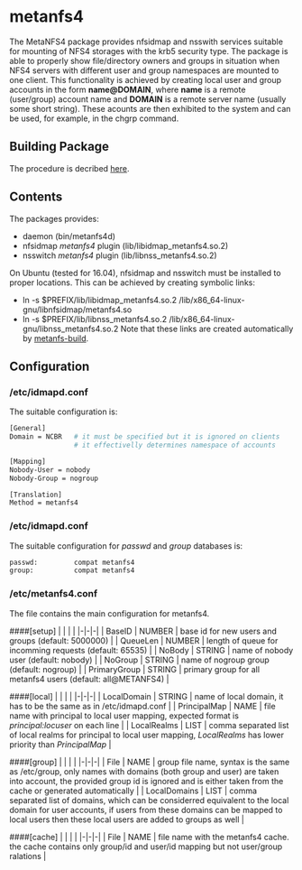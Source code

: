 # metanfs4
The MetaNFS4 package provides nfsidmap and nsswith services suitable for mounting of NFS4 storages with the krb5 security type. The package is able to properly show file/directory owners and groups in situation when NFS4 servers with different user and group namespaces are mounted to one client. This functionality is achieved by creating local user and group accounts in the form **name@DOMAIN**, where **name** is a remote (user/group) account name and **DOMAIN** is a remote server name (usually some short string). These acounts are then exhibited to the system and can be used, for example, in the chgrp command.

## Building Package
The procedure is decribed [here](https://github.com/kulhanek/metanfs4-build).

## Contents
The packages provides:
* daemon (bin/metanfs4d)
* nfsidmap *metanfs4* plugin (lib/libidmap_metanfs4.so.2)
* nsswitch *metanfs4* plugin (lib/libnss_metanfs4.so.2)

On Ubuntu (tested for 16.04), nfsidmap and nsswitch must be installed to proper locations. This can be achieved by creating symbolic links:
* ln -s $PREFIX/lib/libidmap_metanfs4.so.2 /lib/x86_64-linux-gnu/libnfsidmap/metanfs4.so
* ln -s $PREFIX/lib/libnss_metanfs4.so.2 /lib/x86_64-linux-gnu/libnss_metanfs4.so.2
Note that these links are created automatically by [metanfs-build](https://github.com/kulhanek/metanfs4-build).

## Configuration

### /etc/idmapd.conf
The suitable configuration is:
```bash
[General]
Domain = NCBR   # it must be specified but it is ignored on clients
                # it effectivelly determines namespace of accounts

[Mapping]
Nobody-User = nobody
Nobody-Group = nogroup

[Translation]
Method = metanfs4
```

### /etc/idmapd.conf
The suitable configuration for *passwd* and *group* databases is:
```bash
passwd:         compat metanfs4
group:          compat metanfs4
```

### /etc/metanfs4.conf
The file contains the main configuration for metanfs4.

####[setup]
| | | |
|-|-|-|
| BaseID       | NUMBER  | base id for new users and groups (default: 5000000) |
| QueueLen     | NUMBER  | length of queue for incomming requests (default: 65535) |
| NoBody       | STRING  | name of nobody user (default: nobody) |
| NoGroup      | STRING  | name of nogroup group (default: nogroup) |
| PrimaryGroup | STRING  | primary group for all metanfs4 users (default: all@METANFS4) |

####[local]
| | | |
|-|-|-|
| LocalDomain  | STRING  | name of local domain, it has to be the same as in /etc/idmapd.conf |
| PrincipalMap | NAME    | file name with principal to local user mapping, expected format is *principal:locuser* on each line |
| LocalRealms  | LIST    | comma separated list of local realms for principal to local user mapping, *LocalRealms* has lower priority  than *PrincipalMap* |

####[group]
| | | |
|-|-|-|
| File          | NAME    | group file name, syntax is the same as /etc/group, only names with domains (both group and user) are taken into account, the provided group id is ignored and is either taken from the cache or generated automatically |
| LocalDomains  | LIST    | comma separated list of domains, which can be considerred equivalent to the local domain for user accounts, if users from these domains can be mapped to local users then these local users are added to groups as well |

####[cache]
| | | |
|-|-|-|
| File          | NAME    | file name with the metanfs4 cache. the cache contains only group/id and user/id mapping but not user/group ralations |

